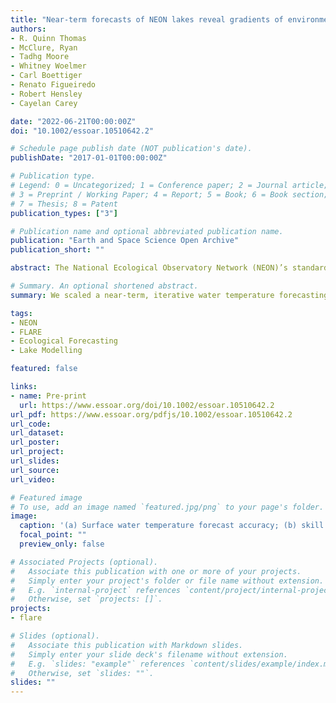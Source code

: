 ```yaml
---
title: "Near-term forecasts of NEON lakes reveal gradients of environmental predictability across the U.S."
authors:
- R. Quinn Thomas
- McClure, Ryan
- Tadhg Moore
- Whitney Woelmer
- Carl Boettiger
- Renato Figueiredo
- Robert Hensley
- Cayelan Carey

date: "2022-06-21T00:00:00Z"
doi: "10.1002/essoar.10510642.2"

# Schedule page publish date (NOT publication's date).
publishDate: "2017-01-01T00:00:00Z"

# Publication type.
# Legend: 0 = Uncategorized; 1 = Conference paper; 2 = Journal article;
# 3 = Preprint / Working Paper; 4 = Report; 5 = Book; 6 = Book section;
# 7 = Thesis; 8 = Patent
publication_types: ["3"]

# Publication name and optional abbreviated publication name.
publication: "Earth and Space Science Open Archive"
publication_short: ""

abstract: The National Ecological Observatory Network (NEON)’s standardized monitoring program provides an unprecedented opportunity for comparing the predictability of ecosystems. To harness the power of NEON data for examining environmental predictability, we scaled a near-term, iterative water temperature forecasting system to all six conterminous NEON lakes. We generated 1 to 35-day ahead forecasts using a process-based hydrodynamic model that was updated with observations as they became available. Forecasts were more accurate than a null model up to 35-days ahead among lakes, with an aggregated 1-day ahead RMSE (root-mean square error) of 0.60℃ and 35-days ahead RMSE of 2.17℃. Water temperature forecast accuracy was positively associated with lake depth and water clarity, and negatively associated with catchment size and fetch. Our results suggest that lake characteristics interact with weather to control the predictability of thermal structure. Our work provides some of the first probabilistic forecasts of NEON sites and a framework for examining continental-scale predictability.

# Summary. An optional shortened abstract.
summary: We scaled a near-term, iterative water temperature forecasting system to six conterminous NEON lakes. We generated forecasts using a hydrodynamic model. Forecasts were more accurate than a null model. Lake characteristics interact with weather to control the predictability of thermal structure.

tags:
- NEON
- FLARE
- Ecological Forecasting
- Lake Modelling

featured: false

links:
- name: Pre-print
  url: https://www.essoar.org/doi/10.1002/essoar.10510642.2
url_pdf: https://www.essoar.org/pdfjs/10.1002/essoar.10510642.2
url_code:
url_dataset:
url_poster:
url_project:
url_slides:
url_source:
url_video: 

# Featured image
# To use, add an image named `featured.jpg/png` to your page's folder. 
image:
  caption: '(a) Surface water temperature forecast accuracy; (b) skill score of the null day-of-year model vs. FLARE'
  focal_point: ""
  preview_only: false

# Associated Projects (optional).
#   Associate this publication with one or more of your projects.
#   Simply enter your project's folder or file name without extension.
#   E.g. `internal-project` references `content/project/internal-project/index.md`.
#   Otherwise, set `projects: []`.
projects:
- flare

# Slides (optional).
#   Associate this publication with Markdown slides.
#   Simply enter your slide deck's filename without extension.
#   E.g. `slides: "example"` references `content/slides/example/index.md`.
#   Otherwise, set `slides: ""`.
slides: ""
---
```


